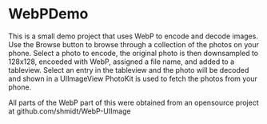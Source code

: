 # WebPDemo

This is a small demo project that uses WebP to encode and decode images. 
Use the Browse button to browse through a collection of the photos on your phone. 
Select a photo to encode, the original photo is then downsampled to 128x128, encoeded with WebP, assigned a file name, and added to a tableview.
Select an entry in the tableview and the photo will be decoded and shown in a UIImageView
PhotoKit is used to fetch the photos from your phone.

All parts of the WebP part of this were obtained from an opensource project at 
github.com/shmidt/WebP-UIImage
